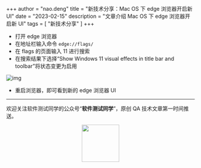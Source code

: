 +++
author = "nao.deng"
title = "新技术分享：Mac OS 下 edge 浏览器开启新 UI"
date = "2023-02-15"
description = "文章介绍 Mac OS 下 edge 浏览器开启新 UI"
tags = [
"新技术分享"
]
+++

- 打开 edge 浏览器
- 在地址栏输入命令
  `edge://flags/`
- 在 flags 的页面输入 11 进行搜索
- 在搜索结果下选择“Show Windows 11 visual effects in title bar and toolbar”将状态变更为启用

![img](https://raw.githubusercontent.com/waitnoww/hexoblogimg/aceda0b251c09e0527f5491c1b516a02c7464b4e/img1/WX20230215-221108%402x.png)

- 重启浏览器，即可看到新的 edge 浏览器 UI

---
欢迎关注软件测试同学的公众号“**软件测试同学**”，原创 QA 技术文章第一时间推送。
<!-- markdownlint-disable MD045 -->
<!-- markdownlint-disable MD033 -->
<center>
  <img src="https://cdn.jsdelivr.net/gh/naodeng/blogimg@master/uPic/2023112015'QR Code for 公众号.jpg" style="width: 100px;">
</center>
<!-- markdownlint-disable MD033 -->
<!-- markdownlint-disable MD045 -->